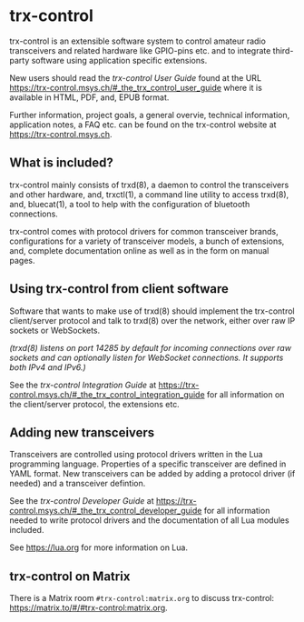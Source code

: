 # trx-control

trx-control is an extensible software system to control amateur radio
transceivers and related hardware like GPIO-pins etc. and to integrate
third-party software using application specific extensions.

New users should read the *trx-control User Guide* found at the URL
https://trx-control.msys.ch/#_the_trx_control_user_guide where it is
available in HTML, PDF, and, EPUB format.

Further information, project goals, a general overvie, technical information,
application notes, a FAQ etc. can be found on the trx-control website at
https://trx-control.msys.ch.

## What is included?

trx-control mainly consists of trxd(8), a daemon to control the
transceivers and other hardware, and, trxctl(1), a command line utility to
access trxd(8), and, bluecat(1), a tool to help with the configuration of
bluetooth connections.

trx-control comes with protocol drivers for common transceiver
brands, configurations for a variety of transceiver models, a bunch
of extensions, and, complete documentation online as well as in the form on
manual pages.

## Using trx-control from client software

Software that wants to make use of trxd(8) should implement the trx-control
client/server protocol and talk to trxd(8) over the network, either over
raw IP sockets or WebSockets.

_(trxd(8) listens on port 14285 by default for incoming connections over
raw sockets and can optionally listen for WebSocket connections. It supports
both IPv4 and IPv6.)_

See the *trx-control Integration Guide* at
https://trx-control.msys.ch/#_the_trx_control_integration_guide for all
information on the client/server protocol, the extensions etc.

## Adding new transceivers

Transceivers are controlled using protocol drivers written in
the Lua programming language.  Properties of a specific transceiver are
defined in YAML format.  New transceivers can be added by adding a
protocol driver (if needed) and a transceiver defintion.

See the *trx-control Developer Guide* at
https://trx-control.msys.ch/#_the_trx_control_developer_guide for all
information needed to write protocol drivers and the documentation of all
Lua modules included.

See https://lua.org for more information on Lua.

## trx-control on Matrix

There is a Matrix room ``#trx-control:matrix.org`` to discuss trx-control:
https://matrix.to/#/#trx-control:matrix.org.
